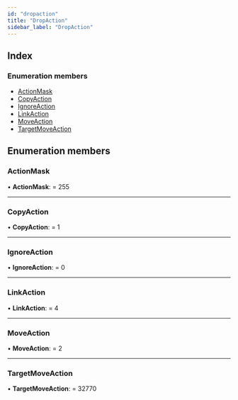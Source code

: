 ```yaml
---
id: "dropaction"
title: "DropAction"
sidebar_label: "DropAction"
---
```


## Index

### Enumeration members

* [ActionMask](dropaction.md#actionmask)
* [CopyAction](dropaction.md#copyaction)
* [IgnoreAction](dropaction.md#ignoreaction)
* [LinkAction](dropaction.md#linkaction)
* [MoveAction](dropaction.md#moveaction)
* [TargetMoveAction](dropaction.md#targetmoveaction)

## Enumeration members

###  ActionMask

• **ActionMask**: = 255

___

###  CopyAction

• **CopyAction**: = 1

___

###  IgnoreAction

• **IgnoreAction**: = 0

___

###  LinkAction

• **LinkAction**: = 4

___

###  MoveAction

• **MoveAction**: = 2

___

###  TargetMoveAction

• **TargetMoveAction**: = 32770
